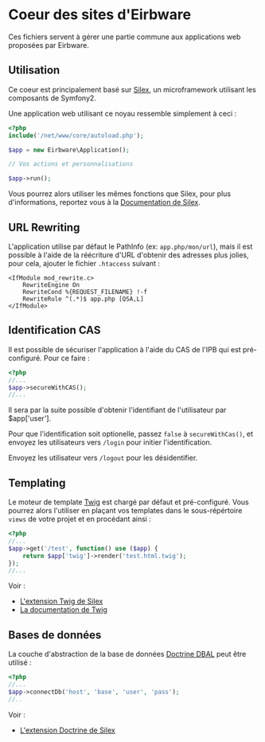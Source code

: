 Coeur des sites d'Eirbware
==========================

Ces fichiers servent à gérer une partie commune aux applications
web proposées par Eirbware.

Utilisation
-----------

Ce coeur est principalement basé sur [Silex](http://silex.sensiolabs.org/),
un microframework utilisant les composants de Symfony2.

Une application web utilisant ce noyau ressemble simplement à ceci :

```php
<?php
include('/net/www/core/autoload.php');

$app = new Eirbware\Application();

// Vos actions et personnalisations

$app->run();
```

Vous pourrez alors utiliser les mêmes fonctions que Silex, pour plus d'informations,
reportez vous à la [Documentation de Silex](http://silex.sensiolabs.org/documentation).

URL Rewriting
-------------

L'application utilise par défaut le PathInfo (ex: `app.php/mon/url`), mais il est
possible à l'aide de la réécriture d'URL d'obtenir des adresses plus jolies, pour 
cela, ajouter le fichier `.htaccess` suivant :

    <IfModule mod_rewrite.c>
        RewriteEngine On
        RewriteCond %{REQUEST_FILENAME} !-f
        RewriteRule ^(.*)$ app.php [QSA,L]
    </IfModule>

Identification CAS
------------------

Il est possible de sécuriser l'application à l'aide du CAS de l'IPB qui est pré-configuré.
Pour ce faire :

```php
<?php
//...
$app->secureWithCAS();
//...
```

Il sera par la suite possible d'obtenir l'identifiant de l'utilisateur par $app['user'].

Pour que l'identification soit optionelle, passez `false` à `secureWithCas()`, et 
envoyez les utilisateurs vers `/login` pour initier l'identification.

Envoyez les utilisateur vers `/logout` pour les désidentifier.

Templating
----------

Le moteur de template [Twig](http://www.twig-project.org/) est chargé par défaut 
et pré-configuré. Vous pourrez alors l'utiliser en plaçant vos templates dans le 
sous-répértoire `views` de votre projet et en procédant ainsi :

```php
<?php
//...
$app->get('/test', function() use ($app) {
    return $app['twig']->render('test.html.twig');
});
//...
```

Voir :
* [L'extension Twig de Silex](http://silex.sensiolabs.org/doc/extensions/twig.html)
* [La documentation de Twig](http://twig.sensiolabs.org/documentation)

Bases de données
---------------

La couche d'abstraction de la base de données [Doctrine DBAL](http://www.doctrine-project.org/docs/dbal/2.0/en/)
peut être utilisé :

```php
<?php
//...
$app->connectDb('host', 'base', 'user', 'pass');
//..
```
Voir :
* [L'extension Doctrine de Silex](http://silex.sensiolabs.org/doc/extensions/doctrine.html)
